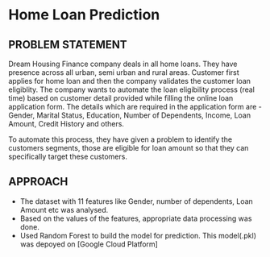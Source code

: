 # Home Loan Prediction

## PROBLEM STATEMENT
Dream Housing Finance company deals in all home loans. They have presence across all urban, semi urban and rural areas. Customer first applies for home loan and then the company validates the customer loan eligiblity. The company wants to automate the loan eligibility process (real time) based on customer detail provided while filling the online loan application form. The details which are required in the application form are - Gender, Marital Status, Education, Number of Dependents, Income, Loan Amount, Credit History and others.

To automate this process, they have given a problem to identify the customers segments, those are eligible for loan amount so that they can specifically target these customers.

## APPROACH
* The dataset with 11 features like Gender, number of dependents, Loan Amount etc was analysed. 
* Based on the values of the features, appropriate data processing was done.
* Used Random Forest to build the model for prediction. This model(.pkl) was depoyed on [Google Cloud Platform]
